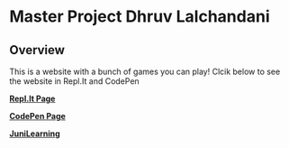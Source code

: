 # Master Project Dhruv Lalchandani

## Overview

This is a website with a bunch of games you can play! Clcik below to see the website in Repl.It and CodePen

**[Repl.It Page]()**

**[CodePen Page]()**

**[JuniLearning](www.app.junilearning.com)**